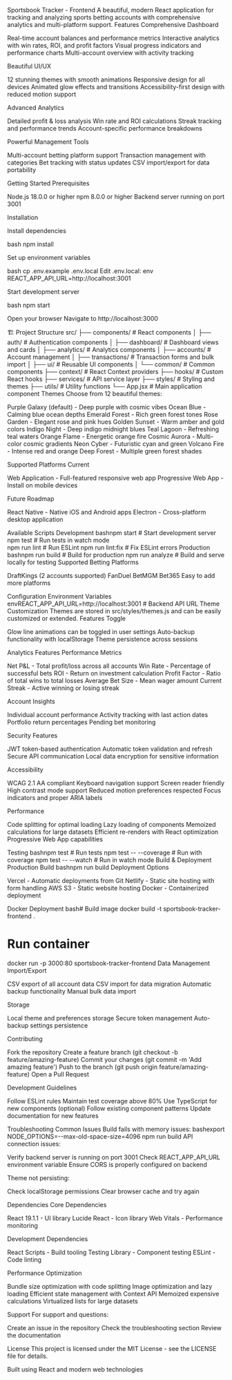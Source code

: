Sportsbook Tracker - Frontend
A beautiful, modern React application for tracking and analyzing sports betting accounts with comprehensive analytics and multi-platform support.
Features
Comprehensive Dashboard

Real-time account balances and performance metrics
Interactive analytics with win rates, ROI, and profit factors
Visual progress indicators and performance charts
Multi-account overview with activity tracking

Beautiful UI/UX

12 stunning themes with smooth animations
Responsive design for all devices
Animated glow effects and transitions
Accessibility-first design with reduced motion support

Advanced Analytics

Detailed profit & loss analysis
Win rate and ROI calculations
Streak tracking and performance trends
Account-specific performance breakdowns

Powerful Management Tools

Multi-account betting platform support
Transaction management with categories
Bet tracking with status updates
CSV import/export for data portability

Getting Started
Prerequisites

Node.js 18.0.0 or higher
npm 8.0.0 or higher
Backend server running on port 3001

Installation

Install dependencies

bash   npm install

Set up environment variables

bash   cp .env.example .env.local
Edit .env.local:
env   REACT_APP_API_URL=http://localhost:3001

Start development server

bash   npm start

Open your browser
Navigate to http://localhost:3000

🏗️ Project Structure
src/
├── components/           # React components
│   ├── auth/            # Authentication components
│   ├── dashboard/       # Dashboard views and cards
│   ├── analytics/       # Analytics components
│   ├── accounts/        # Account management
│   ├── transactions/    # Transaction forms and bulk import
│   ├── ui/              # Reusable UI components
│   └── common/          # Common components
├── context/             # React Context providers
├── hooks/               # Custom React hooks
├── services/            # API service layer
├── styles/              # Styling and themes
├── utils/               # Utility functions
└── App.jsx              # Main application component
Themes
Choose from 12 beautiful themes:

Purple Galaxy (default) - Deep purple with cosmic vibes
Ocean Blue - Calming blue ocean depths
Emerald Forest - Rich green forest tones
Rose Garden - Elegant rose and pink hues
Golden Sunset - Warm amber and gold colors
Indigo Night - Deep indigo midnight blues
Teal Lagoon - Refreshing teal waters
Orange Flame - Energetic orange fire
Cosmic Aurora - Multi-color cosmic gradients
Neon Cyber - Futuristic cyan and green
Volcano Fire - Intense red and orange
Deep Forest - Multiple green forest shades

Supported Platforms
Current

Web Application - Full-featured responsive web app
Progressive Web App - Install on mobile devices

Future Roadmap

React Native - Native iOS and Android apps
Electron - Cross-platform desktop application

Available Scripts
Development
bashnpm start          # Start development server
npm test           # Run tests in watch mode  
npm run lint       # Run ESLint
npm run lint:fix   # Fix ESLint errors
Production
bashnpm run build      # Build for production
npm run analyze    # Build and serve locally for testing
Supported Betting Platforms

DraftKings (2 accounts supported)
FanDuel
BetMGM
Bet365
Easy to add more platforms

Configuration
Environment Variables
envREACT_APP_API_URL=http://localhost:3001    # Backend API URL
Theme Customization
Themes are stored in src/styles/themes.js and can be easily customized or extended.
Features Toggle

Glow line animations can be toggled in user settings
Auto-backup functionality with localStorage
Theme persistence across sessions

Analytics Features
Performance Metrics

Net P&L - Total profit/loss across all accounts
Win Rate - Percentage of successful bets
ROI - Return on investment calculation
Profit Factor - Ratio of total wins to total losses
Average Bet Size - Mean wager amount
Current Streak - Active winning or losing streak

Account Insights

Individual account performance
Activity tracking with last action dates
Portfolio return percentages
Pending bet monitoring

Security Features

JWT token-based authentication
Automatic token validation and refresh
Secure API communication
Local data encryption for sensitive information

Accessibility

WCAG 2.1 AA compliant
Keyboard navigation support
Screen reader friendly
High contrast mode support
Reduced motion preferences respected
Focus indicators and proper ARIA labels

Performance

Code splitting for optimal loading
Lazy loading of components
Memoized calculations for large datasets
Efficient re-renders with React optimization
Progressive Web App capabilities

Testing
bashnpm test                    # Run tests
npm test -- --coverage     # Run with coverage
npm test -- --watch        # Run in watch mode
Build & Deployment
Production Build
bashnpm run build
Deployment Options

Vercel - Automatic deployments from Git
Netlify - Static site hosting with form handling
AWS S3 - Static website hosting
Docker - Containerized deployment

Docker Deployment
bash# Build image
docker build -t sportsbook-tracker-frontend .

# Run container
docker run -p 3000:80 sportsbook-tracker-frontend
Data Management
Import/Export

CSV export of all account data
CSV import for data migration
Automatic backup functionality
Manual bulk data import

Storage

Local theme and preferences storage
Secure token management
Auto-backup settings persistence

Contributing

Fork the repository
Create a feature branch (git checkout -b feature/amazing-feature)
Commit your changes (git commit -m 'Add amazing feature')
Push to the branch (git push origin feature/amazing-feature)
Open a Pull Request

Development Guidelines

Follow ESLint rules
Maintain test coverage above 80%
Use TypeScript for new components (optional)
Follow existing component patterns
Update documentation for new features

Troubleshooting
Common Issues
Build fails with memory issues:
bashexport NODE_OPTIONS=--max-old-space-size=4096
npm run build
API connection issues:

Verify backend server is running on port 3001
Check REACT_APP_API_URL environment variable
Ensure CORS is properly configured on backend

Theme not persisting:

Check localStorage permissions
Clear browser cache and try again

Dependencies
Core Dependencies

React 19.1.1 - UI library
Lucide React - Icon library
Web Vitals - Performance monitoring

Development Dependencies

React Scripts - Build tooling
Testing Library - Component testing
ESLint - Code linting

Performance Optimization

Bundle size optimization with code splitting
Image optimization and lazy loading
Efficient state management with Context API
Memoized expensive calculations
Virtualized lists for large datasets

Support
For support and questions:

Create an issue in the repository
Check the troubleshooting section
Review the documentation

License
This project is licensed under the MIT License - see the LICENSE file for details.

Built using React and modern web technologies